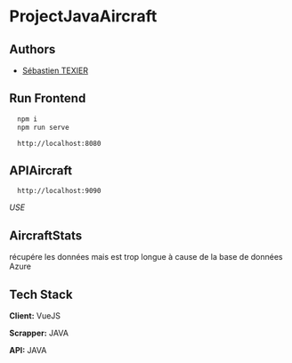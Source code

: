 # ProjectJavaAircraft

## Authors

- [Sébastien TEXIER](https://github.com/sebtex1)

## Run Frontend

```bash
  npm i 
  npm run serve 
```

```http
  http://localhost:8080
```

## APIAircraft
```http
  http://localhost:9090
```

*USE*

## AircraftStats
récupére les données mais est trop longue à cause de la base de données Azure



## Tech Stack

**Client:** VueJS

**Scrapper:** JAVA

**API:** JAVA







